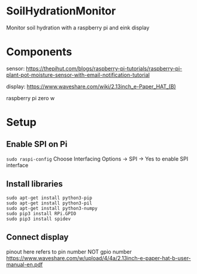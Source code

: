 # SoilHydrationMonitor
Monitor soil hydration with a raspberry pi and eink display

# Components

sensor: https://thepihut.com/blogs/raspberry-pi-tutorials/raspberry-pi-plant-pot-moisture-sensor-with-email-notification-tutorial

display: https://www.waveshare.com/wiki/2.13inch_e-Paper_HAT_(B)

raspberry pi zero w

# Setup
## Enable SPI on Pi
```sudo raspi-config```
Choose Interfacing Options -> SPI -> Yes  to enable SPI interface

## Install libraries
```
sudo apt-get install python3-pip
sudo apt-get install python3-pil
sudo apt-get install python3-numpy
sudo pip3 install RPi.GPIO
sudo pip3 install spidev
```

## Connect display
pinout here refers to pin number NOT gpio number
https://www.waveshare.com/w/upload/4/4a/2.13inch-e-paper-hat-b-user-manual-en.pdf